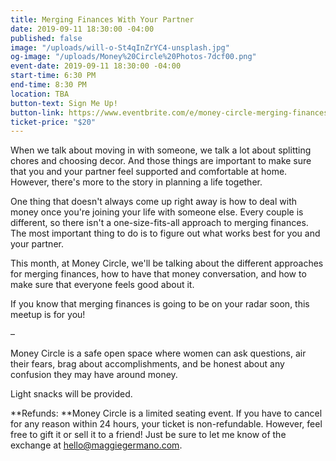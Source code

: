 ```yaml
---
title: Merging Finances With Your Partner
date: 2019-09-11 18:30:00 -04:00
published: false
image: "/uploads/will-o-St4qInZrYC4-unsplash.jpg"
og-image: "/uploads/Money%20Circle%20Photos-7dcf00.png"
event-date: 2019-09-11 18:30:00 -04:00
start-time: 6:30 PM
end-time: 8:30 PM
location: TBA
button-text: Sign Me Up!
button-link: https://www.eventbrite.com/e/money-circle-merging-finances-with-your-partner-tickets-69145908273
ticket-price: "$20"
---
```


When we talk about moving in with someone, we talk a lot about splitting chores and choosing decor. And those things are important to make sure that you and your partner feel supported and comfortable at home. However, there's more to the story in planning a life together.

One thing that doesn't always come up right away is how to deal with money once you're joining your life with someone else. Every couple is different, so there isn't a one-size-fits-all approach to merging finances. The most important thing to do is to figure out what works best for you and your partner.

This month, at Money Circle, we'll be talking about the different approaches for merging finances, how to have that money conversation, and how to make sure that everyone feels good about it.

If you know that merging finances is going to be on your radar soon, this meetup is for you!

–

Money Circle is a safe open space where women can ask questions, air their fears, brag about accomplishments, and be honest about any confusion they may have around money.

Light snacks will be provided.

**Refunds: **Money Circle is a limited seating event. If you have to cancel for any reason within 24 hours, your ticket is non-refundable. However, feel free to gift it or sell it to a friend! Just be sure to let me know of the exchange at [hello@maggiegermano.com](mailto:hello@maggiegermano.com).